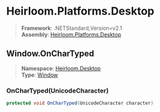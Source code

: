 # Heirloom.Platforms.Desktop

> **Framework**: .NETStandard,Version=v2.1  
> **Assembly**: [Heirloom.Platforms.Desktop][0]  

## Window.OnCharTyped

> **Namespace**: [Heirloom.Desktop][0]  
> **Type**: [Window][1]  

### OnCharTyped(UnicodeCharacter)

```cs
protected void OnCharTyped(UnicodeCharacter character)
```

[0]: ../Heirloom.Platforms.Desktop.md
[1]: Heirloom.Desktop.Window.md
